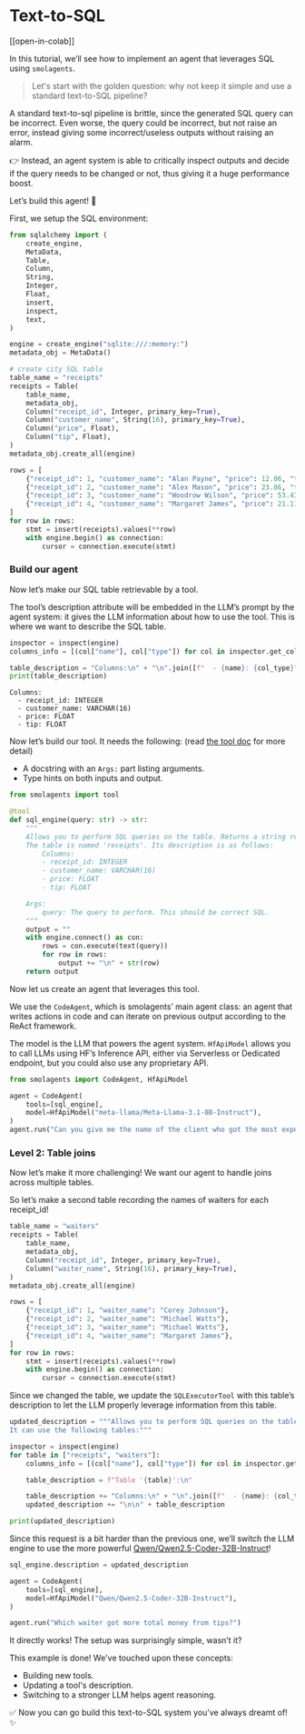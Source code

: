 <!--Copyright 2024 The HuggingFace Team. All rights reserved.

Licensed under the Apache License, Version 2.0 (the "License"); you may not use this file except in compliance with
the License. You may obtain a copy of the License at

http://www.apache.org/licenses/LICENSE-2.0

Unless required by applicable law or agreed to in writing, software distributed under the License is distributed on
an "AS IS" BASIS, WITHOUT WARRANTIES OR CONDITIONS OF ANY KIND, either express or implied. See the License for the
specific language governing permissions and limitations under the License.

⚠️ Note that this file is in Markdown but contain specific syntax for our doc-builder (similar to MDX) that may not be
rendered properly in your Markdown viewer.

-->
# Text-to-SQL

[[open-in-colab]]

In this tutorial, we’ll see how to implement an agent that leverages SQL using `smolagents`.

> Let's start with the golden question: why not keep it simple and use a standard text-to-SQL pipeline?

A standard text-to-sql pipeline is brittle, since the generated SQL query can be incorrect. Even worse, the query could be incorrect, but not raise an error, instead giving some incorrect/useless outputs without raising an alarm.

👉 Instead, an agent system is able to critically inspect outputs and decide if the query needs to be changed or not, thus giving it a huge performance boost.

Let’s build this agent! 💪

First, we setup the SQL environment:
```py
from sqlalchemy import (
    create_engine,
    MetaData,
    Table,
    Column,
    String,
    Integer,
    Float,
    insert,
    inspect,
    text,
)

engine = create_engine("sqlite:///:memory:")
metadata_obj = MetaData()

# create city SQL table
table_name = "receipts"
receipts = Table(
    table_name,
    metadata_obj,
    Column("receipt_id", Integer, primary_key=True),
    Column("customer_name", String(16), primary_key=True),
    Column("price", Float),
    Column("tip", Float),
)
metadata_obj.create_all(engine)

rows = [
    {"receipt_id": 1, "customer_name": "Alan Payne", "price": 12.06, "tip": 1.20},
    {"receipt_id": 2, "customer_name": "Alex Mason", "price": 23.86, "tip": 0.24},
    {"receipt_id": 3, "customer_name": "Woodrow Wilson", "price": 53.43, "tip": 5.43},
    {"receipt_id": 4, "customer_name": "Margaret James", "price": 21.11, "tip": 1.00},
]
for row in rows:
    stmt = insert(receipts).values(**row)
    with engine.begin() as connection:
        cursor = connection.execute(stmt)
```

### Build our agent

Now let’s make our SQL table retrievable by a tool.

The tool’s description attribute will be embedded in the LLM’s prompt by the agent system: it gives the LLM information about how to use the tool. This is where we want to describe the SQL table.

```py
inspector = inspect(engine)
columns_info = [(col["name"], col["type"]) for col in inspector.get_columns("receipts")]

table_description = "Columns:\n" + "\n".join([f"  - {name}: {col_type}" for name, col_type in columns_info])
print(table_description)
```

```text
Columns:
  - receipt_id: INTEGER
  - customer_name: VARCHAR(16)
  - price: FLOAT
  - tip: FLOAT
```

Now let’s build our tool. It needs the following: (read [the tool doc](../tutorials/tools) for more detail)
- A docstring with an `Args:` part listing arguments.
- Type hints on both inputs and output.

```py
from smolagents import tool

@tool
def sql_engine(query: str) -> str:
    """
    Allows you to perform SQL queries on the table. Returns a string representation of the result.
    The table is named 'receipts'. Its description is as follows:
        Columns:
        - receipt_id: INTEGER
        - customer_name: VARCHAR(16)
        - price: FLOAT
        - tip: FLOAT

    Args:
        query: The query to perform. This should be correct SQL.
    """
    output = ""
    with engine.connect() as con:
        rows = con.execute(text(query))
        for row in rows:
            output += "\n" + str(row)
    return output
```

Now let us create an agent that leverages this tool.

We use the `CodeAgent`, which is smolagents’ main agent class: an agent that writes actions in code and can iterate on previous output according to the ReAct framework.

The model is the LLM that powers the agent system. `HfApiModel` allows you to call LLMs using HF’s Inference API, either via Serverless or Dedicated endpoint, but you could also use any proprietary API.

```py
from smolagents import CodeAgent, HfApiModel

agent = CodeAgent(
    tools=[sql_engine],
    model=HfApiModel("meta-llama/Meta-Llama-3.1-8B-Instruct"),
)
agent.run("Can you give me the name of the client who got the most expensive receipt?")
```

### Level 2: Table joins

Now let’s make it more challenging! We want our agent to handle joins across multiple tables.

So let’s make a second table recording the names of waiters for each receipt_id!

```py
table_name = "waiters"
receipts = Table(
    table_name,
    metadata_obj,
    Column("receipt_id", Integer, primary_key=True),
    Column("waiter_name", String(16), primary_key=True),
)
metadata_obj.create_all(engine)

rows = [
    {"receipt_id": 1, "waiter_name": "Corey Johnson"},
    {"receipt_id": 2, "waiter_name": "Michael Watts"},
    {"receipt_id": 3, "waiter_name": "Michael Watts"},
    {"receipt_id": 4, "waiter_name": "Margaret James"},
]
for row in rows:
    stmt = insert(receipts).values(**row)
    with engine.begin() as connection:
        cursor = connection.execute(stmt)
```
Since we changed the table, we update the `SQLExecutorTool` with this table’s description to let the LLM properly leverage information from this table.

```py
updated_description = """Allows you to perform SQL queries on the table. Beware that this tool's output is a string representation of the execution output.
It can use the following tables:"""

inspector = inspect(engine)
for table in ["receipts", "waiters"]:
    columns_info = [(col["name"], col["type"]) for col in inspector.get_columns(table)]

    table_description = f"Table '{table}':\n"

    table_description += "Columns:\n" + "\n".join([f"  - {name}: {col_type}" for name, col_type in columns_info])
    updated_description += "\n\n" + table_description

print(updated_description)
```
Since this request is a bit harder than the previous one, we’ll switch the LLM engine to use the more powerful [Qwen/Qwen2.5-Coder-32B-Instruct](https://huggingface.co/Qwen/Qwen2.5-Coder-32B-Instruct)!

```py
sql_engine.description = updated_description

agent = CodeAgent(
    tools=[sql_engine],
    model=HfApiModel("Qwen/Qwen2.5-Coder-32B-Instruct"),
)

agent.run("Which waiter got more total money from tips?")
```
It directly works! The setup was surprisingly simple, wasn’t it?

This example is done! We've touched upon these concepts:
- Building new tools.
- Updating a tool's description.
- Switching to a stronger LLM helps agent reasoning.

✅ Now you can go build this text-to-SQL system you’ve always dreamt of! ✨